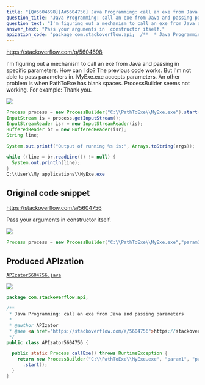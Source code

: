 ```yaml
---
title: "[Q#5604698][A#5604756] Java Programming: call an exe from Java and passing parameters"
question_title: "Java Programming: call an exe from Java and passing parameters"
question_text: "I'm figuring out a mechanism to call an exe from Java and passing in specific parameters. How can I do? The previous code works. But I'm not able to pass parameters in. MyExe.exe accepts parameters. An other problem is when PathToExe has blank spaces. ProcessBuilder seems not working. For example: Thank you."
answer_text: "Pass your arguments in  constructor itself."
apization_code: "package com.stackoverflow.api;  /**  * Java Programming: call an exe from Java and passing parameters  *  * @author APIzator  * @see <a href=\"https://stackoverflow.com/a/5604756\">https://stackoverflow.com/a/5604756</a>  */ public class APIzator5604756 {    public static Process callExe() throws RuntimeException {     return new ProcessBuilder(\"C:\\\\PathToExe\\\\MyExe.exe\", \"param1\", \"param2\")       .start();   } }"
---
```


https://stackoverflow.com/q/5604698

I&#x27;m figuring out a mechanism to call an exe from Java and passing in specific parameters. How can I do?
The previous code works. But I&#x27;m not able to pass parameters in. MyExe.exe accepts parameters. An other problem is when PathToExe has blank spaces. ProcessBuilder seems not working. For example:
Thank you.


<div class="code-logo"><img src="/stackoverflow.png" /></div>

```java
Process process = new ProcessBuilder("C:\\PathToExe\\MyExe.exe").start();
InputStream is = process.getInputStream();
InputStreamReader isr = new InputStreamReader(is);
BufferedReader br = new BufferedReader(isr);
String line;

System.out.printf("Output of running %s is:", Arrays.toString(args));

while ((line = br.readLine()) != null) {
  System.out.println(line);
}
C:\\User\\My applications\\MyExe.exe
```


## Original code snippet

https://stackoverflow.com/a/5604756

Pass your arguments in  constructor itself.

<div class="code-logo"><img src="/stackoverflow.png" /></div>

```java
Process process = new ProcessBuilder("C:\\PathToExe\\MyExe.exe","param1","param2").start();
```

## Produced APIzation

[`APIzator5604756.java`](https://github.com/pasqualesalza/apization-temp-data/raw/master/search/APIzator5604756.java)

<div class="code-logo"><img src="/apizator.png" /></div>

```java
package com.stackoverflow.api;

/**
 * Java Programming: call an exe from Java and passing parameters
 *
 * @author APIzator
 * @see <a href="https://stackoverflow.com/a/5604756">https://stackoverflow.com/a/5604756</a>
 */
public class APIzator5604756 {

  public static Process callExe() throws RuntimeException {
    return new ProcessBuilder("C:\\PathToExe\\MyExe.exe", "param1", "param2")
      .start();
  }
}

```